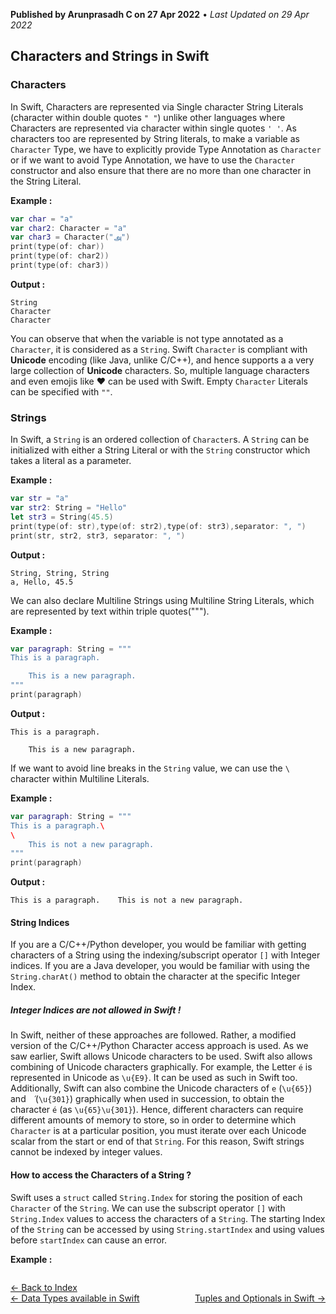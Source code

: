 **Published by Arunprasadh C on 27 Apr 2022** • *Last Updated on 29 Apr 2022*

## Characters and Strings in Swift
### Characters
In Swift, Characters are represented via Single character String Literals (character within double quotes `" "`) unlike other languages where Characters are represented via character within single quotes `' '`. As characters too are represented by String literals, to make a variable as `Character` Type, we have to explicitly provide Type Annotation as `Character` or if we want to avoid Type Annotation, we have to use the `Character` constructor and also ensure that there are no more than one character in the String Literal.

**Example :**
```swift
var char = "a"
var char2: Character = "a"
var char3 = Character("அ")
print(type(of: char))
print(type(of: char2))
print(type(of: char3))
```
**Output :**
```
String
Character
Character
```
You can observe that when the variable is not type annotated as a `Character`, it is considered as a `String`. Swift `Character` is compliant with **Unicode** encoding (like Java, unlike C/C++), and hence supports a a very large collection of **Unicode** characters. So, multiple language characters and even emojis like ♥ can be used with Swift. Empty `Character` Literals can be specified with `""`.

### Strings
In Swift, a `String` is an ordered collection of `Character`s. A `String` can be initialized with either a String Literal or with the `String` constructor which takes a literal as a parameter.

**Example :**
```swift
var str = "a"
var str2: String = "Hello"
let str3 = String(45.5)
print(type(of: str),type(of: str2),type(of: str3),separator: ", ")
print(str, str2, str3, separator: ", ")
```
**Output :**
```
String, String, String
a, Hello, 45.5
```

We can also declare Multiline Strings using Multiline String Literals, which are represented by text within triple quotes(""").

**Example :**
```swift
var paragraph: String = """
This is a paragraph.

    This is a new paragraph.
"""
print(paragraph)
```
**Output :**
```
This is a paragraph.

    This is a new paragraph.
```

If we want to avoid line breaks in the `String` value, we can use the `\` character within Multiline Literals.

**Example :**
```swift
var paragraph: String = """
This is a paragraph.\
\
    This is not a new paragraph.
"""
print(paragraph)
```
**Output :**
```
This is a paragraph.    This is not a new paragraph.
```

#### String Indices
If you are a C/C++/Python developer, you would be familiar with getting characters of a String using the indexing/subscript operator `[]` with Integer indices. If you are a Java developer, you would be familiar with using the `String.charAt()` method to obtain the character at the specific Integer Index. 

##### Integer Indices are not allowed in Swift !
In Swift, neither of these approaches are followed. Rather, a modified version of the C/C++/Python Character access approach is used. As we saw earlier, Swift allows Unicode characters to be used. Swift also allows combining of Unicode characters graphically. For example, the Letter `é` is represented in Unicode as `\u{E9}`. It can be used as such in Swift too. Additionally, Swift can also combine the Unicode characters of `e` (`\u{65}`) and ` ́` (`\u{301}`) graphically when used in succession, to obtain the character `é` (as `\u{65}\u{301}`). Hence, different characters can require different amounts of memory to store, so in order to determine which `Character` is at a particular position, you must iterate over each Unicode scalar from the start or end of that `String`. For this reason, Swift strings cannot be indexed by integer values.

#### How to access the Characters of a String ?
Swift uses a `struct` called `String.Index` for storing the position of each `Character` of the `String`. We can use the subscript operator `[]` with `String.Index` values to access the characters of a `String`. The starting Index of the `String` can be accessed by using `String.startIndex` and using values before `startIndex` can cause an error.

**Example :**
```swift

```


<a href="https://techinessoverloaded.github.io/iOSAppDevBasics/index.html">&larr; Back to Index</a>
<br>
<span style="float: left">
<a href="https://techinessoverloaded.github.io/iOSAppDevBasics/datatypes.html">&larr; Data Types available in Swift</a>
</span>
<span style="float: right">
<a href="https://techinessoverloaded.github.io/iOSAppDevBasics/optuples.html">Tuples and Optionals in Swift &rarr;</a>
</span>
